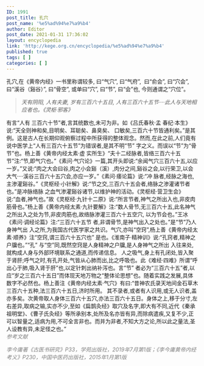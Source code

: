 ```yaml
---
ID: 1991
post_title: 孔穴
post_name: '%e5%ad%94%e7%a9%b4'
author: Editor
post_date: 2021-01-31 17:36:02
layout: encyclopedia
link: 'http://kege.org.cn/encyclopedia/%e5%ad%94%e7%a9%b4'
published: true
tags: [ ]
categories: [ ]
---
```

孔穴,在《黄帝内经》一书里称谓较多, 曰“气穴”, 曰“气府”,  曰“俞会”, 曰“穴会”, 曰“溪谷（谿谷）”, 曰“骨空”, 或单曰“穴”, 曰“节”, 曰“会”也, 今则通谓之“穴位”。
<blockquote>
<div><em>天有阴阳, 人有夫妻, 岁有三百六十五日, 人有三百六十五节····此人与天地相应者也。<span style="letter-spacing: -0.315px;">《灵枢·邪客》</span></em></div></blockquote>
<div>
<div>有言“人有 三百六十节”者,言其统数也,未可为非。如《吕氏春秋·孟 春纪·本生》说:“天全则神和矣,目明矣、耳聪矣、鼻臭矣、 口敏矣,三百六十节皆通利矣。”是其例。这是古人在长期仰观俯察过程中所获得的整体观念。然而,在此之前,人们竟有说中医学上“人有三百六十五节”为错误者,是其不明“节” 字之义。而误以“节”为“骨节”也。杨上善《黄帝内经太素·虚 实所生》“夫十二经脉者,皆络三百六十五节”注:“节,即气穴也。”《素问·气穴论》一篇,其开头即说:“余闻气穴三百六十五,以应一岁。”又说:“肉之大会曰谷,肉之小会谿（溪）,肉分之间,谿谷之会,以行荣卫,以会大气····溪谷三百六十五穴会,亦应一岁。”《素问·痿论篇》说:“冲 脉者,经脉之海也,主渗灌谿谷。”《灵枢经·小针解》说:“节之交,三百六十五会者,络脉之渗灌诸节者也。”是冲脉络脉 之血气渗灌谿谷诸节,以维护神的活动。《灵枢经·营卫生会》 说:“血者,神气也。”故《灵枢经·九针十二原》说:“所言节者,神气之所出入也,非皮肉筋骨也。”杨上善《黄帝内经太素·九针要解》注:“数人骨节,无三百六十五,此名神气 之所出入之处为节,非皮肉筋也,故络脉渗灌三百六十五空穴, 以为节会也。”王冰《素问·调经论篇》注:“三百六十五节 者,非谓骨节,是神气出入之处也。”是“节”乃人身神气出 入之所,为我国古代医学家之共识。气穴,亦叫“空窍”,杨上善《黄帝内经太素·顺养》注“空窍,谓三百六十五穴也” 是也。《淮南子·精神训》说:“孔窍者,精神之户牖也。”“孔” 与“空”同,既然空窍是人身精神之户牖,是人身神气之所出 入往来处,就构成人身与外部环境联系之通道,而传递信息。 人之吸气,身上有孔闭处,皆入聚于肾肝;呼气之时,有孔开处,气皆从心肺而出,比之呼吸也。此《难经·四难》所谓“呼出心于肺,吸入肾于肝”也,以定针刺出纳补泻也。言“节” 者必为“三百六十五”者,以应“岁之三百六十五日”而体现天地万物之“整体论思想”也。随着实践之发展,具体数字不必然也。杨上善注《黄帝内经太素·气穴》有曰:“昔神农氏录天地间金石草木三百六十五种,法三百六十五日,济时所用。 其不录者,或者有人识用,或无人识者,盖亦多矣。次黄帝取人身体三百六十五穴,亦法三百六十五日。身体之上,移于分寸,左右差异,取病之输,实亦不少,至如《扁鹊灸经》取穴及名字,即大有不同,近代《秦承祖明堂》、《曹子氏灸经》等所承别本,处所及名亦皆有异,而除病遣疾,又复不少,正可以智量之,适病为用,不可全言非也。而并为非者,不知大方之论,所以此之量法,圣人设教有异,未足怪之也。”</div>
</div>
<div></div>
<span style="color: #808080;"><em>参考文献</em></span>

<span style="color: #808080;"><em>李今庸著《古医书研究》P33，学苑出版社，2019年7月第1版；《李今庸黄帝内经考义》P230，中国中医药出版社，2015年1月第1版</em></span>